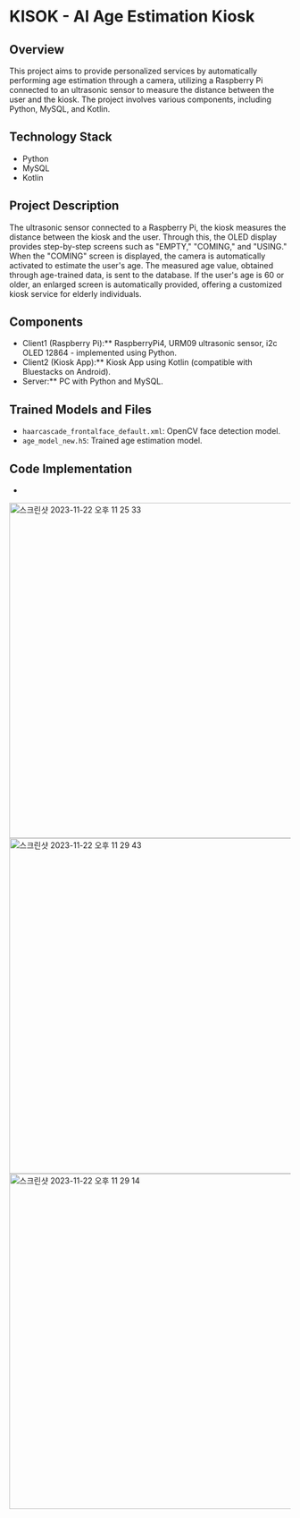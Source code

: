 # KISOK - AI Age Estimation Kiosk

## Overview
This project  aims to provide personalized services by automatically performing age estimation through a camera, utilizing a Raspberry Pi connected to an ultrasonic sensor to measure the distance between the user and the kiosk. The project involves various components, including Python, MySQL, and Kotlin.

## Technology Stack
- Python
- MySQL
- Kotlin

## Project Description
The ultrasonic sensor connected to a Raspberry Pi, the kiosk measures the distance between the kiosk and the user. Through this, the OLED display provides step-by-step screens such as "EMPTY," "COMING," and "USING." When the "COMING" screen is displayed, the camera is automatically activated to estimate the user's age. The measured age value, obtained through age-trained data, is sent to the database. If the user's age is 60 or older, an enlarged screen is automatically provided, offering a customized kiosk service for elderly individuals.

## Components
- Client1 (Raspberry Pi):** RaspberryPi4, URM09 ultrasonic sensor, i2c OLED 12864 - implemented using Python.
- Client2 (Kiosk App):** Kiosk App using Kotlin (compatible with Bluestacks on Android).
- Server:** PC with Python and MySQL.

## Trained Models and Files
- `haarcascade_frontalface_default.xml`: OpenCV face detection model.
- `age_model_new.h5`: Trained age estimation model.

## Code Implementation
-
<img width="600" alt="스크린샷 2023-11-22 오후 11 25 33" src="https://github.com/doorunderground/kiosk/assets/147718826/dea0e7e2-dba0-4f26-814a-e39ca4c21af6">

<img width="600" alt="스크린샷 2023-11-22 오후 11 29 43" src="https://github.com/doorunderground/kiosk/assets/147718826/3e56f2ff-2bc9-43a4-b8fd-1da874154bf4">

<img width="600" alt="스크린샷 2023-11-22 오후 11 29 14" src="https://github.com/doorunderground/kiosk/assets/147718826/eb3400fe-0b5c-43a8-a013-8d6778589841">



